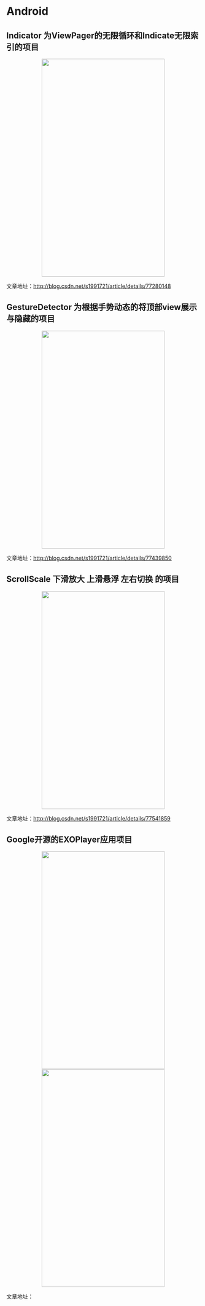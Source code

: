 # Android

## Indicator 为ViewPager的无限循环和Indicate无限索引的项目

<div align=center><img width="320" height="568" src="https://github.com/s1991721/Android/blob/master/Indicator/preview.gif"/></div>

文章地址：http://blog.csdn.net/s1991721/article/details/77280148

## GestureDetector 为根据手势动态的将顶部view展示与隐藏的项目

<div align=center><img width="320" height="568" src="https://github.com/s1991721/Android/blob/master/GestureDetector/preview.gif"/></div>

文章地址：http://blog.csdn.net/s1991721/article/details/77439850

## ScrollScale 下滑放大 上滑悬浮 左右切换 的项目

<div align=center><img width="320" height="568" src="https://github.com/s1991721/Android/blob/master/ScrollScale/preview.gif"/></div>

文章地址：http://blog.csdn.net/s1991721/article/details/77541859

## Google开源的EXOPlayer应用项目

<div align=center><img width="320" height="568" src="https://github.com/s1991721/Android/blob/master/
EXOPlayer/preview1.gif"/><img width="320" height="568" src="https://github.com/s1991721/Android/blob/master/
EXOPlayer/preview2.gif"/></div>

文章地址：